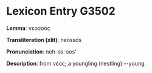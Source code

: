 # Lexicon Entry G3502

**Lemma**: νεοσσός

**Transliteration (xlit)**: neossós

**Pronunciation**: neh-os-sos'

**Description**:
from νέος; a youngling (nestling):--young.
